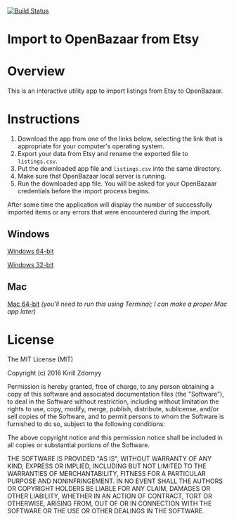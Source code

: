 [![Build Status](https://travis-ci.org/zkirill/openbazaar-etsy-import-golang.svg?branch=master)](https://travis-ci.org/zkirill/openbazaar-etsy-import-golang)

# Import to OpenBazaar from Etsy

# Overview
This is an interactive utility app to import listings from Etsy to OpenBazaar.

# Instructions

1. Download the app from one of the links below, selecting the link that is appropriate for your computer's operating system.
2. Export your data from Etsy and rename the exported file to `listings.csv`.
3. Put the downloaded app file and `listings.csv` into the same directory.
4. Make sure that OpenBazaar local server is running.
4. Run the downloaded app file. You will be asked for your OpenBazaar credentials before the import process begins.
 
After some time the application will display the number of successfully imported items or any errors that were encountered during the import.

## Windows

[Windows 64-bit](https://github.com/zkirill/openbazaar-etsy-import-golang/releases/download/v0.0.1-alpha/openbazaar-etsy-import-golang-amd64.exe)

[Windows 32-bit](https://github.com/zkirill/openbazaar-etsy-import-golang/releases/download/v0.0.1-alpha/openbazaar-etsy-import-golang-i386.exe)

## Mac

[Mac 64-bit](https://github.com/zkirill/openbazaar-etsy-import-golang/releases/download/v0.0.1-alpha/openbazaar-etsy-import-golang) _(you'll need to run this using Terminal; I can make a proper Mac app later)_

# License

The MIT License (MIT)

Copyright (c) 2016 Kirill Zdornyy

Permission is hereby granted, free of charge, to any person obtaining a copy
of this software and associated documentation files (the "Software"), to deal
in the Software without restriction, including without limitation the rights
to use, copy, modify, merge, publish, distribute, sublicense, and/or sell
copies of the Software, and to permit persons to whom the Software is
furnished to do so, subject to the following conditions:

The above copyright notice and this permission notice shall be included in all
copies or substantial portions of the Software.

THE SOFTWARE IS PROVIDED "AS IS", WITHOUT WARRANTY OF ANY KIND, EXPRESS OR
IMPLIED, INCLUDING BUT NOT LIMITED TO THE WARRANTIES OF MERCHANTABILITY,
FITNESS FOR A PARTICULAR PURPOSE AND NONINFRINGEMENT. IN NO EVENT SHALL THE
AUTHORS OR COPYRIGHT HOLDERS BE LIABLE FOR ANY CLAIM, DAMAGES OR OTHER
LIABILITY, WHETHER IN AN ACTION OF CONTRACT, TORT OR OTHERWISE, ARISING FROM,
OUT OF OR IN CONNECTION WITH THE SOFTWARE OR THE USE OR OTHER DEALINGS IN THE
SOFTWARE.
